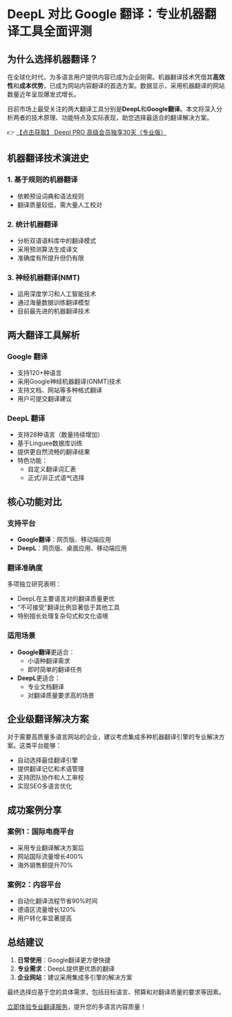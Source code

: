 # DeepL 对比 Google 翻译：专业机器翻译工具全面评测

## 为什么选择机器翻译？

在全球化时代，为多语言用户提供内容已成为企业刚需。机器翻译技术凭借其**高效性**和**成本优势**，已成为网站内容翻译的首选方案。数据显示，采用机器翻译的网站数量近年呈现爆发式增长。

目前市场上最受关注的两大翻译工具分别是**DeepL**和**Google翻译**。本文将深入分析两者的技术原理、功能特点及实际表现，助您选择最适合的翻译解决方案。

👉 [【点击获取】 Deepl PRO 高级会员独享30天（专业版） ](https://bit.ly/DEepl)

## 机器翻译技术演进史

### 1. 基于规则的机器翻译
- 依赖预设词典和语法规则
- 翻译质量较低，需大量人工校对

### 2. 统计机器翻译
- 分析双语语料库中的翻译模式
- 采用预测算法生成译文
- 准确度有所提升但仍有限

### 3. 神经机器翻译(NMT)
- 运用深度学习和人工智能技术
- 通过海量数据训练翻译模型
- 目前最先进的机器翻译技术

## 两大翻译工具解析

### Google 翻译
- 支持120+种语言
- 采用Google神经机器翻译(GNMT)技术
- 支持文档、网站等多种格式翻译
- 用户可提交翻译建议

### DeepL 翻译
- 支持28种语言（数量持续增加）
- 基于Linguee数据库训练
- 提供更自然流畅的翻译结果
- 特色功能：
  - 自定义翻译词汇表
  - 正式/非正式语气选择

## 核心功能对比

### 支持平台
- **Google翻译**：网页版、移动端应用
- **DeepL**：网页版、桌面应用、移动端应用

### 翻译准确度
多项独立研究表明：
- DeepL在主要语言对的翻译质量更优
- "不可接受"翻译比例显著低于其他工具
- 特别擅长处理复杂句式和文化语境

### 适用场景
- **Google翻译**更适合：
  - 小语种翻译需求
  - 即时简单的翻译任务
- **DeepL**更适合：
  - 专业文档翻译
  - 对翻译质量要求高的场景

## 企业级翻译解决方案

对于需要高质量多语言网站的企业，建议考虑集成多种机器翻译引擎的专业解决方案。这类平台能够：
- 自动选择最佳翻译引擎
- 提供翻译记忆和术语管理
- 支持团队协作和人工审校
- 实现SEO多语言优化

## 成功案例分享

### 案例1：国际电商平台
- 采用专业翻译解决方案后
- 网站国际流量增长400%
- 海外销售额提升70%

### 案例2：内容平台
- 自动化翻译流程节省90%时间
- 德语区流量增长120%
- 用户转化率显著提高

## 总结建议

1. **日常使用**：Google翻译更方便快捷
2. **专业需求**：DeepL提供更优质的翻译
3. **企业网站**：建议采用集成多引擎的解决方案

最终选择应基于您的具体需求，包括目标语言、预算和对翻译质量的要求等因素。

[立即体验专业翻译服务](https://bit.ly/DEepl)，提升您的多语言内容质量！